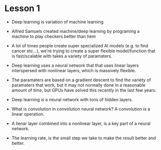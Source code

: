 # Lesson 1

* Deep learning is variation of machine learning

* Alfred Samuels created machine/deep learning by programing a machine to play checkers better than hem

* A lot of times people create super specialized AI models (e.g. to find cancer etc...), we're trying to create a super flexible model/function that is fast/scalable with takes a variety of paramaters.  

* Deep learning uses a neural network that that uses linear layers interspersed with nonlinear layers, which is massively flexible.  

* The paramaters are based on a gradient descent to find the variety of paramaters that work, but it may not normally done in a reasonable amount of time, but GPUs have solved this recently in the last few years.

* Deep learning is a neural network with tons of hidden layers.  

* What is convolution in convolution neural network?  A convolution is a linear operation. 

* A lienar layer combined into a nonlinear layer, is a key part of a neural network.  

* The learning rate, is the small step we take to make the result better and better.  

